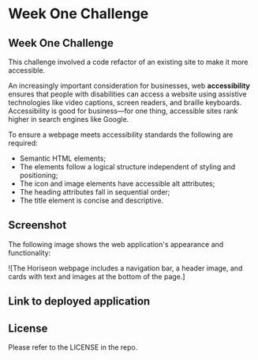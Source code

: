# Week One Challenge

## Week One Challenge

This challenge involved a code refactor of an existing site to make it more accessible. 

An increasingly important consideration for businesses, web **accessibility** ensures that people with disabilities can access a website using assistive technologies like video captions, screen readers, and braille keyboards. Accessibility is good for business&mdash;for one thing, accessible sites rank higher in search engines like Google.  

To ensure a webpage meets accessibility standards the following are required:
- Semantic HTML elements;
- The elements follow a logical structure independent of styling and positioning;
- The icon and image elements have accessible alt attributes;
- The heading attributes fall in sequential order;
- The title element is concise and descriptive.

## Screenshot

The following image shows the web application's appearance and functionality:


![The Horiseon webpage includes a navigation bar, a header image, and cards with text and images at the bottom of the page.]

## Link to deployed application


## License
Please refer to the LICENSE in the repo.